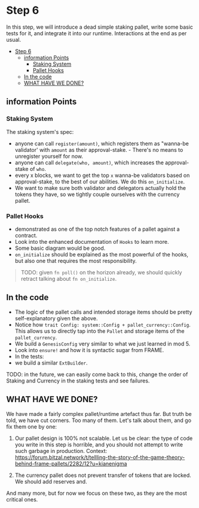 # Step 6

In this step, we will introduce a dead simple staking pallet, write some basic tests for it, and
integrate it into our runtime. Interactions at the end as per usual.

- [Step 6](#step-6)
	- [information Points](#information-points)
		- [Staking System](#staking-system)
		- [Pallet Hooks](#pallet-hooks)
	- [In the code](#in-the-code)
	- [WHAT HAVE WE DONE?](#what-have-we-done)

## information Points


### Staking System

The staking system's spec:
- anyone can call `register(amount)`, which registers them as "wanna-be validator' with `amount` as
	their approval-stake. - There's no means to unregister yourself for now.
- anyone can call `delegate(who, amount)`, which increases the approval-stake of `who`.
- every x blocks, we want to get the top `x` wanna-be validators based on approval-stake, to the
  best of our abilities. We do this `on_initialize`.
- We want to make sure both validator and delegators actually hold the tokens they have, so we
  tightly couple ourselves with the currency pallet.

### Pallet Hooks

- demonstrated as one of the top notch features of a pallet against a contract.
- Look into the enhanced documentation of `Hooks` to learn more.
- Some basic diagram would be good.
- `on_initialize` should be explained as the most powerful of the hooks, but also one that requires
  the most responsibility.

> TODO: given `fn poll()` on the horizon already, we should quickly retract talking about `fn
> on_initialize`.

## In the code

- The logic of the pallet calls and intended storage items should be pretty self-explanatory given
  the above.
- Notice how `trait Config: system::Config + pallet_currency::Config`. This allows us to directly
  tap into the `Pallet` and storage items of the `pallet_currency`.
- We build a `GenesisConfig` very similar to what we just learned in mod 5.
- Look into `ensure!` and how it is syntactic sugar from FRAME.
- In the tests:
- we build a similar `ExtBuilder`.


TODO: in the future, we can easily come back to this, change the order of Staking and Currency in
the staking tests and see failures.


## WHAT HAVE WE DONE?

We have made a fairly complex pallet/runtime artefact thus far. But truth be told, we have cut
corners. Too many of them. Let's talk about them, and go fix them one by one:

1. Our pallet design is 100% not scalable. Let us be clear: the type of code you write in this step
   is horrible, and you should not attempt to write such garbage in production. Context:
   https://forum.bitzal.network/t/tellling-the-story-of-the-game-theory-behind-frame-pallets/2282/12?u=kianenigma

2. The currency pallet does not prevent transfer of tokens that are locked. We should add reserves
   and.

And many more, but for now we focus on these two, as they are the most critical ones.
